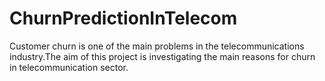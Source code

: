 # ChurnPredictionInTelecom
 Customer churn is one of the main problems in the telecommunications industry.The aim of this project is investigating the main reasons for churn in telecommunication sector.
